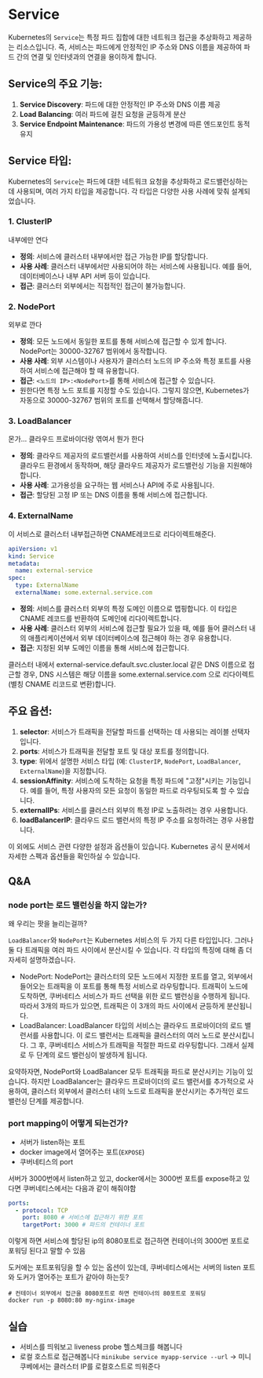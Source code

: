 # Service

Kubernetes의 `Service`는 특정 파드 집합에 대한 네트워크 접근을 추상화하고 제공하는 리소스입니다. 즉, 서비스는 파드에게 안정적인 IP 주소와 DNS 이름을 제공하여 파드 간의 연결 및 인터넷과의 연결을 용이하게 합니다.

## Service의 주요 기능:

1. **Service Discovery**: 파드에 대한 안정적인 IP 주소와 DNS 이름 제공
2. **Load Balancing**: 여러 파드에 걸친 요청을 균등하게 분산
3. **Service Endpoint Maintenance**: 파드의 가용성 변경에 따른 엔드포인트 동적 유지

## Service 타입:

Kubernetes의 `Service`는 파드에 대한 네트워크 요청을 추상화하고 로드밸런싱하는 데 사용되며, 여러 가지 타입을 제공합니다. 각 타입은 다양한 사용 사례에 맞춰 설계되었습니다.

### 1. ClusterIP

내부에만 연다

- **정의**: 서비스에 클러스터 내부에서만 접근 가능한 IP를 할당합니다.
- **사용 사례**: 클러스터 내부에서만 사용되어야 하는 서비스에 사용됩니다. 예를 들어, 데이터베이스나 내부 API 서버 등이 있습니다.
- **접근**: 클러스터 외부에서는 직접적인 접근이 불가능합니다.

### 2. NodePort

외부로 깐다

- **정의**: 모든 노드에서 동일한 포트를 통해 서비스에 접근할 수 있게 합니다. NodePort는 30000-32767 범위에서 동작합니다.
- **사용 사례**: 외부 시스템이나 사용자가 클러스터 노드의 IP 주소와 특정 포트를 사용하여 서비스에 접근해야 할 때 유용합니다.
- **접근**: `<노드의 IP>:<NodePort>`를 통해 서비스에 접근할 수 있습니다.
- 원한다면 특정 노드 포트를 지정할 수도 있습니다. 그렇지 않으면, Kubernetes가 자동으로 30000-32767 범위의 포트를 선택해서 할당해줍니다.

### 3. LoadBalancer

몬가... 클라우드 프로바이더랑 엮여서 뭔가 한다

- **정의**: 클라우드 제공자의 로드밸런서를 사용하여 서비스를 인터넷에 노출시킵니다. 클라우드 환경에서 동작하며, 해당 클라우드 제공자가 로드밸런싱 기능을 지원해야 합니다.
- **사용 사례**: 고가용성을 요구하는 웹 서비스나 API에 주로 사용됩니다.
- **접근**: 할당된 고정 IP 또는 DNS 이름을 통해 서비스에 접근합니다.

### 4. ExternalName

이 서비스로 클러스터 내부접근하면 CNAME레코드로 리다이렉트해준다.

```yaml
apiVersion: v1
kind: Service
metadata:
  name: external-service
spec:
  type: ExternalName
  externalName: some.external.service.com
```

- **정의**: 서비스를 클러스터 외부의 특정 도메인 이름으로 맵핑합니다. 이 타입은 CNAME 레코드를 반환하여 도메인에 리다이렉트합니다.
- **사용 사례**: 클러스터 외부의 서비스에 접근할 필요가 있을 때, 예를 들어 클러스터 내의 애플리케이션에서 외부 데이터베이스에 접근해야 하는 경우 유용합니다.
- **접근**: 지정된 외부 도메인 이름을 통해 서비스에 접근합니다.

클러스터 내에서 external-service.default.svc.cluster.local 같은 DNS 이름으로 접근할 경우, DNS 시스템은 해당 이름을 some.external.service.com 으로 리다이렉트(별칭 CNAME 리코드로 변환)합니다.

## 주요 옵션:

1. **selector**: 서비스가 트래픽을 전달할 파드를 선택하는 데 사용되는 레이블 선택자입니다.
2. **ports**: 서비스가 트래픽을 전달할 포트 및 대상 포트를 정의합니다.
3. **type**: 위에서 설명한 서비스 타입 (예: `ClusterIP`, `NodePort`, `LoadBalancer`, `ExternalName`)을 지정합니다.
4. **sessionAffinity**: 서비스에 도착하는 요청을 특정 파드에 "고정"시키는 기능입니다. 예를 들어, 특정 사용자의 모든 요청이 동일한 파드로 라우팅되도록 할 수 있습니다.
5. **externalIPs**: 서비스를 클러스터 외부의 특정 IP로 노출하려는 경우 사용합니다.
6. **loadBalancerIP**: 클라우드 로드 밸런서의 특정 IP 주소를 요청하려는 경우 사용합니다.

이 외에도 서비스 관련 다양한 설정과 옵션들이 있습니다. Kubernetes 공식 문서에서 자세한 스펙과 옵션들을 확인하실 수 있습니다.

## Q&A

### node port는 로드 밸런싱을 하지 않는가?

왜 우리는 팟을 늘리는걸까?

`LoadBalancer`와 `NodePort`는 Kubernetes 서비스의 두 가지 다른 타입입니다. 그러나 둘 다 트래픽을 여러 파드 사이에서 분산시킬 수 있습니다. 각 타입의 특징에 대해 좀 더 자세히 설명하겠습니다.

- NodePort: NodePort는 클러스터의 모든 노드에서 지정한 포트를 열고, 외부에서 들어오는 트래픽을 이 포트를 통해 특정 서비스로 라우팅합니다. 트래픽이 노드에 도착하면, 쿠버네티스 서비스가 파드 선택을 위한 로드 밸런싱을 수행하게 됩니다. 따라서 3개의 파드가 있으면, 트래픽은 이 3개의 파드 사이에서 균등하게 분산됩니다.
- LoadBalancer: LoadBalancer 타입의 서비스는 클라우드 프로바이더의 로드 밸런서를 사용합니다. 이 로드 밸런서는 트래픽을 클러스터의 여러 노드로 분산시킵니다. 그 후, 쿠버네티스 서비스가 트래픽을 적절한 파드로 라우팅합니다. 그래서 실제로 두 단계의 로드 밸런싱이 발생하게 됩니다.

요약하자면, NodePort와 LoadBalancer 모두 트래픽을 파드로 분산시키는 기능이 있습니다. 하지만 LoadBalancer는 클라우드 프로바이더의 로드 밸런서를 추가적으로 사용하여, 클러스터 외부에서 클러스터 내의 노드로 트래픽을 분산시키는 추가적인 로드 밸런싱 단계를 제공합니다.

### port mapping이 어떻게 되는건가?

- 서버가 listen하는 포트
- docker image에서 열어주는 포트(`EXPOSE`)
- 쿠버네티스의 port

서버가 3000번에서 listen하고 있고, docker에서는 3000번 포트를 expose하고 있다면 쿠버네티스에서는 다음과 같이 해줘야함

```yaml
ports:
  - protocol: TCP
    port: 8080 # 서비스에 접근하기 위한 포트
    targetPort: 3000 # 파드의 컨테이너 포트
```

이렇게 하면 서비스에 할당된 ip의 8080포트로 접근하면 컨테이너의 3000번 포트로 포워딩 된다고 말할 수 있음

도커에는 포트포워딩을 할 수 있는 옵션이 있는데, 쿠버네티스에서는 서버의 listen 포트와 도커가 열어주는 포트가 같아야 하는듯?

```shell
# 컨테이너 외부에서 접근을 8080포트로 하면 컨테이너의 80포트로 포워딩
docker run -p 8080:80 my-nginx-image
```

## 실습

- 서비스를 띄워보고 liveness probe 헬스체크를 해봅니다
- 로컬 호스트로 접근해봅니다 `minikube service myapp-service --url` -> 미니쿠베에서는 클러스터 IP를 로컬호스트로 띄워준다
